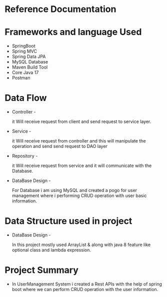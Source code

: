 # Reference Documentation

#  Frameworks and language Used

  * SpringBoot
  * Spring MVC 
  * Spring Data JPA
  * MySQL Database
  * Maven Build Tool
  * Core Java 17
  * Postman
  
#  Data Flow

   * Controller -

     it Will receive request from client and send request to service layer.

   * Service -

     it Will receive request from controller and this will manipulate the operation and send send request to DAO layer

   * Repository -

     it Will receive request from service and it will communicate with the Database.

   * DataBase Design -

     For Database i am using MySQL and created a pogo for user management where i performing CRUD 
     operation with user basic information.
 
#  Data Structure used in project
 
   * DataBase Design -

     In this project mostly used ArrayList & along with java 8 feature like optional class and 
     lambda expression. 


#  Project Summary
    
   
   * In UserManagement System i created a Rest APIs with the help of spring boot where we can perform
    CRUD operation with the user information.
